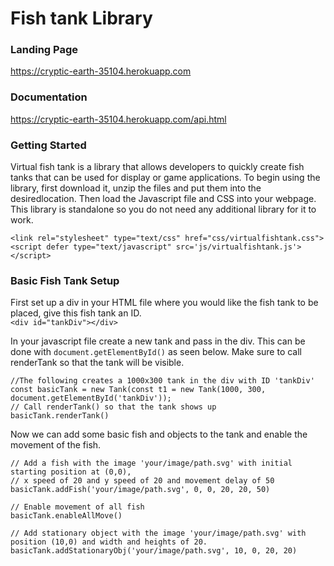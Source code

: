 # Fish tank Library
### Landing Page
https://cryptic-earth-35104.herokuapp.com
### Documentation
https://cryptic-earth-35104.herokuapp.com/api.html
### Getting Started
Virtual fish tank is a library that allows developers to quickly create fish tanks that can be
        used for display or game applications. To begin using the library, first download it, unzip the files and put them into the desiredlocation. Then load the Javascript file and CSS into your webpage. This library is standalone so you do not need any additional library for it to work.

```<link rel="stylesheet" type="text/css" href="css/virtualfishtank.css">```  
```<script defer type="text/javascript" src='js/virtualfishtank.js'></script>```  

### Basic Fish Tank Setup
First set up a div in your HTML file where you would like the fish tank to be placed, give this fish tank an ID.  
```<div id="tankDiv"></div>```  

In your javascript file create a new tank and pass in the div. This can be done with ```document.getElementById()``` as seen below. Make sure to call renderTank so that the tank will be visible.

```
//The following creates a 1000x300 tank in the div with ID 'tankDiv'
const basicTank = new Tank(const t1 = new Tank(1000, 300, document.getElementById('tankDiv'));
// Call renderTank() so that the tank shows up
basicTank.renderTank()
```

Now we can add some basic fish and objects to the tank and enable the movement of the fish.

```
// Add a fish with the image 'your/image/path.svg' with initial starting position at (0,0),
// x speed of 20 and y speed of 20 and movement delay of 50
basicTank.addFish('your/image/path.svg', 0, 0, 20, 20, 50)

// Enable movement of all fish
basicTank.enableAllMove()

// Add stationary object with the image 'your/image/path.svg' with position (10,0) and width and heights of 20.
basicTank.addStationaryObj('your/image/path.svg', 10, 0, 20, 20)
```
